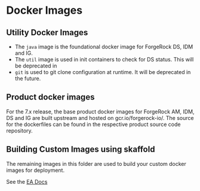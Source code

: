 # Docker Images

## Utility Docker Images

* The `java` image is the foundational docker image for ForgeRock DS, IDM and IG.
* The `util` image is used in init containers to check for DS status. This will be deprecated in 
* `git` is used to git clone configuration at runtime. It will be deprecated in the future.


## Product docker images

For the 7.x release, the base product docker images for ForgeRock AM, IDM, DS and IG are built upstream
and hosted on gcr.io/forgerock-io/.  The source for the dockerfiles can be 
found in the respective product source code repository.


## Building Custom Images using skaffold 

The remaining images in this folder are used to build your custom docker images for deployment.

See the [EA Docs](https://ea.forgerock.com/docs/forgeops/devops-guide-minikube/index.html#devops-implementation-env-about-the-env)